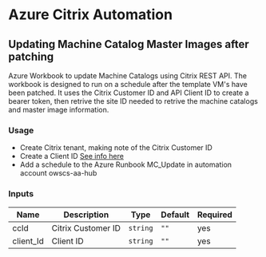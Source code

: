 # Azure Citrix Automation

## Updating Machine Catalog Master Images after patching

Azure Workbook to update Machine Catalogs using Citrix REST API. The workbook is designed to run on a schedule after the template VM's have been patched. It uses the Citrix Customer ID and API Client ID to create a bearer token, then retrive the site ID needed to retrive the machine catalogs and master image information.

### Usage

* Create Citrix tenant, making note of the Citrix Customer ID
* Create a Client ID [See info here](https://developer-docs.citrix.com/en-us/citrix-cloud/citrix-cloud-api-overview/get-started-with-citrix-cloud-apis.html#:~:text=Create%20an%20API%20client%201%20In%20the%20Citrix,have%20been%20created%20successfully%20.%20...%20More%20items)
* Add a schedule to the Azure Runbook MC_Update in automation account owscs-aa-hub

### Inputs

| Name | Description | Type | Default | Required |
|------|-------------|------|---------|----------|
| ccId | Citrix Customer ID | `string` | `""` | yes |
| client_Id | Client ID | `string` | `""` | yes |
